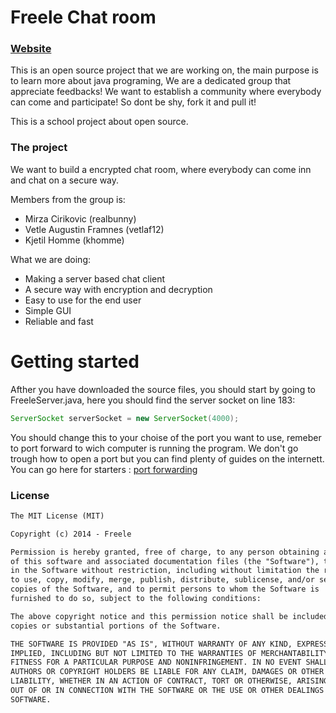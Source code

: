 # Freele Chat room

### [Website](http://is-206.github.io/Freele)

This is an open source project that we are working on, the main purpose is to learn more about java programing, We are a dedicated group that appreciate feedbacks! We want to establish a community where everybody can come and participate! So dont be shy, fork it and pull it!

This is a school project about open source.

### The project
We want to build a encrypted chat room, where everybody can come inn and chat on a secure way.

Members from the group is:

 * Mirza Cirikovic (realbunny)
 * Vetle Augustin Framnes (vetlaf12)
 * Kjetil Homme (khomme)

What we are doing:

 * Making a server based chat client
 * A secure way with encryption and decryption
 * Easy to use for the end user
 * Simple GUI
 * Reliable and fast


# Getting started


Afther you have downloaded the source files, you should start by going to FreeleServer.java, 
here you should find the server socket on line 183:

```java
ServerSocket serverSocket = new ServerSocket(4000);

```

You should change this to your choise of the port you want to use, remeber to port forward to wich computer is running the program. We don't go trough how to open a port but you can find plenty of guides on the internett.
You can go here for starters : [port forwarding](http://portforward.com/)


### License
```txt
The MIT License (MIT)

Copyright (c) 2014 - Freele

Permission is hereby granted, free of charge, to any person obtaining a copy
of this software and associated documentation files (the "Software"), to deal
in the Software without restriction, including without limitation the rights
to use, copy, modify, merge, publish, distribute, sublicense, and/or sell
copies of the Software, and to permit persons to whom the Software is
furnished to do so, subject to the following conditions:

The above copyright notice and this permission notice shall be included in all
copies or substantial portions of the Software.

THE SOFTWARE IS PROVIDED "AS IS", WITHOUT WARRANTY OF ANY KIND, EXPRESS OR
IMPLIED, INCLUDING BUT NOT LIMITED TO THE WARRANTIES OF MERCHANTABILITY,
FITNESS FOR A PARTICULAR PURPOSE AND NONINFRINGEMENT. IN NO EVENT SHALL THE
AUTHORS OR COPYRIGHT HOLDERS BE LIABLE FOR ANY CLAIM, DAMAGES OR OTHER
LIABILITY, WHETHER IN AN ACTION OF CONTRACT, TORT OR OTHERWISE, ARISING FROM,
OUT OF OR IN CONNECTION WITH THE SOFTWARE OR THE USE OR OTHER DEALINGS IN THE
SOFTWARE.
```
